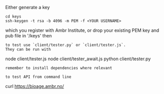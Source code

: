 Either generate a key
```
cd keys
ssh-keygen -t rsa -b 4096 -m PEM -f <YOUR USERNAME>
```
which you register with Ambr Institute, or drop your existing PEM key and pub file in '/keys'
then
```
to test use `client/tester.py` or `client/tester.js`. 
They can be run with 
```
node client/tester.js
node client/tester_await.js
python client/tester.py
```
remember to install dependencies where relevant

to test API from command line
```
curl https://bioage.ambr.no/